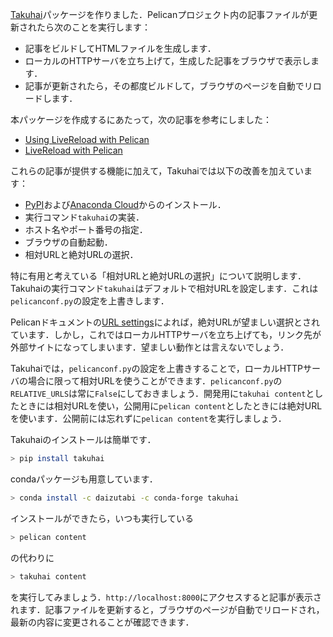 [Takuhai](https://github.com/daizutabi/takuhai)パッケージを作りました．Pelicanプロジェクト内の記事ファイルが更新されたら次のことを実行します：

+ 記事をビルドしてHTMLファイルを生成します．
+ ローカルのHTTPサーバを立ち上げて，生成した記事をブラウザで表示します．
+ 記事が更新されたら，その都度ビルドして，ブラウザのページを自動でリロードします．



本パッケージを作成するにあたって，次の記事を参考にしました：

+ [Using LiveReload with Pelican](https://merlijn.vandeen.nl/2015/pelican-livereload.html)
+ [LiveReload with Pelican](http://tech.agilitynerd.com/livereload-with-pelican.html)

これらの記事が提供する機能に加えて，Takuhaiでは以下の改善を加えています：

+ [PyPI](https://pypi.org)および[Anaconda Cloud](https://anaconda.org)からのインストール．
+ 実行コマンド`takuhai`の実装．
+ ホスト名やポート番号の指定．
+ ブラウザの自動起動．
+ 相対URLと絶対URLの選択．

特に有用と考えている「相対URLと絶対URLの選択」について説明します．Takuhaiの実行コマンド`takuhai`はデフォルトで相対URLを設定します．これは`pelicanconf.py`の設定を上書きします．

Pelicanドキュメントの[URL settings](http://docs.getpelican.com/en/stable/settings.html#url-settings)によれば，絶対URLが望ましい選択とされています．しかし，これではローカルHTTPサーバを立ち上げても，リンク先が外部サイトになってしまいます．望ましい動作とは言えないでしょう．

Takuhaiでは，`pelicanconf.py`の設定を上書きすることで，ローカルHTTPサーバの場合に限って相対URLを使うことができます．`pelicanconf.py`の`RELATIVE_URLS`は常に`False`にしておきましょう．開発用に`takuhai content`としたときには相対URLを使い，公開用に`pelican content`としたときには絶対URLを使います．公開前には忘れずに`pelican content`を実行しましょう．

Takuhaiのインストールは簡単です．

```bash
> pip install takuhai
```

condaパッケージも用意しています．

```bash
> conda install -c daizutabi -c conda-forge takuhai
```

インストールができたら，いつも実行している


```bash
> pelican content
```

の代わりに


```bash
> takuhai content
```

を実行してみましょう．`http://localhost:8000`にアクセスすると記事が表示されます．記事ファイルを更新すると，ブラウザのページが自動でリロードされ，最新の内容に変更されることが確認できます．
